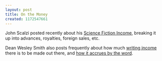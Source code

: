 ```yaml
---
layout: post
title: On the Money
created: 1172547661
---
```

John Scalzi posted recently about his [Science Fiction Income](http://www.scalzi.com/whatever/004893.html), breaking it up into advances, royalties, foreign sales, etc.

Dean Wesley Smith also posts frequently about how much [writing income](http://www.deanwesleysmith.com/forum/viewtopic.php?p=5396&sid=d792d9aa90a1d24b0e1c620f2a20f485#5396) there is to be made out there, and [how it accrues by the word](http://www.deanwesleysmith.com/forum/viewtopic.php?t=388&postdays=0&postorder=asc&start=0).<!--break-->

